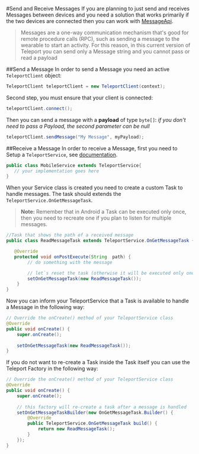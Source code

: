 #Send and Receive Messages
If you are planning to just send and receives Messages between devices and you need a solution that works 
primarily if the two devices are connected then you can work with [MessageApi](http://developer.android.com/training/wearables/data-layer/messages.html).

>Messages are a one-way communication mechanism that's good for remote procedure calls (RPC), such as sending a message to the wearable to start an activity.
>For this reason, in this current version of Teleport you can send only a Message string and you cannot pass or read a payload

##Send a Message
In order to send a Message you need an active `TeleportClient` object:
```java
TeleportClient teleportClient = new TeleportClient(context);
```

Second step, you must ensure that your client is connected:
```java
teleportClient.connect();
```

Then you can send a message with a **payload** of type `byte[]`:
*if you don't need to pass a Payload, the second parameter can be null*
```java
teleportClient.sendMessage("My Message", myPayload);
```

##Receive a Message
In order to receive a Message, first you need to Setup a `TeleportService`, see [documentation](https://github.com/raffaeu/Teleport/blob/master/doc/SERVICE.md).
```java
public class MobileService extends TeleportService{
   // your implementation goes here
}
```

When your Service class is created you need to create a custom Task to handle messages. The task should extends 
the `TeleportService.OnGetMessageTask`.
>**Note:**
>Remember that in Android a Task can be executed only once, then you need to recreate one if you plan to listen for 
>multiple messages.

```java
//Task that shows the path of a received message
public class ReadMessageTask extends TeleportService.OnGetMessageTask {

   @Override
   protected void onPostExecute(String  path) {
        // do something with the message

        // let`s reset the task (otherwise it will be executed only once)
        setOnGetMessageTask(new ReadMessageTask());
    }
}
```

Now you can inform your TeleportService that a Task is available to handle a Message in the following way:
```java
// Override the onCreate() method of your TeleportService class
@Override
public void onCreate() {
    super.onCreate();
    
    setOnGetMessageTask(new ReadMessageTask());
}
```

If you do not want to re-create a Task inside the Task itself you can use the Teleport Factory in the following way:
```java
// Override the onCreate() method of your TeleportService class
@Override
public void onCreate() {
    super.onCreate();
    
    // this factory will re-create a task after a message is handled
    setOnGetMessageTaskBuilder(new OnGetMessageTask.Builder() {
        @Override
        public TeleportService.OnGetMessageTask build() {
            return new ReadMessageTask();
        }
    });
}
```
